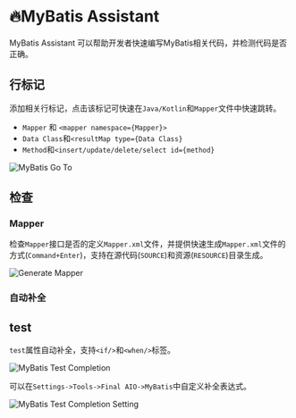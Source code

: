 # 🔥MyBatis Assistant

MyBatis Assistant 可以帮助开发者快速编写MyBatis相关代码，并检测代码是否正确。

## 行标记

添加相关行标记，点击该标记可快速在`Java/Kotlin`和`Mapper`文件中快速跳转。

* `Mapper` 和 `<mapper namespace={Mapper}>`
* `Data Class`和`<resultMap type={Data Class}`
* `Method`和`<insert/update/delete/select id={method}`

![MyBatis Go To](https://plugins.jetbrains.com/files/26415/61653-page/62245d9e-6a38-4c2d-a0f1-9b3243c39e51)


## 检查

### Mapper

检查`Mapper`接口是否的定义`Mapper.xml`文件，并提供快速生成`Mapper.xml`文件的方式(`Command+Enter`)，支持在源代码(`SOURCE`)和资源(`RESOURCE`)目录生成。

![Generate Mapper](https://plugins.jetbrains.com/files/26415/61653-page/a9371578-faf0-43a3-bc2f-297be99679fc)

### 自动补全

## test

`test`属性自动补全，支持`<if/>`和`<when/>`标签。

![MyBatis Test Completion](https://plugins.jetbrains.com/files/26415/61653-page/fc0278aa-aab9-4e73-8ace-6f3dea6d6e9e)

可以在`Settings->Tools->Final AIO->MyBatis`中自定义补全表达式。

![MyBatis Test Completion Setting](https://plugins.jetbrains.com/files/26415/61653-page/92b448e6-846a-48c3-8532-a35cba33b50d)
